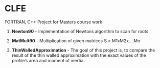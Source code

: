 # CLFE
FORTRAN, C++ Project for Masters course work

1. **Newton90**  - Implementation of Newtons algorithm to scan for roots

2. **MatMult90** - Multiplication of given matrices S = M1xM2x....Mn

3. **ThinWalledApproximation** - The goal of this project is, to compare the result of the thin walled approximation with the exact values
of the profile’s area and moment of inertia.
